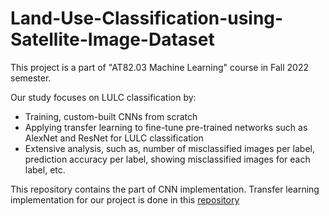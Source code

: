 # Land-Use-Classification-using-Satellite-Image-Dataset <br>
This project is a part of "AT82.03 Machine Learning" course in Fall 2022 semester. <br>

Our study focuses on LULC classification by: <br>
- Training, custom-built CNNs from scratch <br>
- Applying  transfer learning to fine-tune pre-trained networks such as AlexNet and ResNet for LULC classification <br>
- Extensive analysis, such as, number of misclassified images per label, prediction accuracy per label, showing misclassified images for each label, etc.

This repository contains the part of CNN implementation. Transfer learning implementation for our project is done in this <a href="https://github.com/tisserapac/ML_Project_2022">repository</a> 
